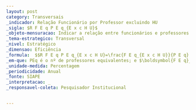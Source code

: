 ```yaml
---
layout: post
category: Transversais
_indicador: Relação Funcionário por Professor excluindo HU
_sigla: $R F E q P E q_{E x c H U}$
_objeto-mensuracao: Indicar a relação entre funcionários e professores
_tema-estrategico: Transversal
_nivel: Estratégico
_dimensao: Eficiência
_formula:  $$R F E q P E q_{E x c H U}=\frac{F E q_{E x c H U}}{P E q} \times 100  $$
_em-que: PEq é o nº de professores equivalentes; e $\boldsymbol{F E q}_{E x c H U}$ é o $\mathrm{n}^{\mathrm{o}}$ de funcionários equivalentes, excluindo os dos Hospitais Universitários
_unidade-medida: Percentagem
_periodicidade: Anual
_fonte: SIAPE
_interpretacao: _
_responsavel-coleta: Pesquisador Institucional


---
```

